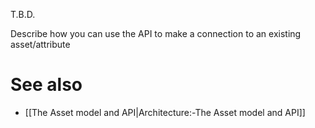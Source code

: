 T.B.D.

Describe how you can use the API to make a connection to an existing asset/attribute

# See also

- [[The Asset model and API|Architecture:-The Asset model and API]]